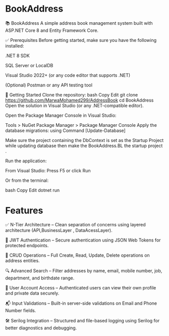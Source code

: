 # BookAddress
📚 BookAddress
A simple address book management system built with ASP.NET Core 8 and Entity Framework Core.

✅ Prerequisites
Before getting started, make sure you have the following installed:

.NET 8 SDK

SQL Server or LocalDB

Visual Studio 2022+ (or any code editor that supports .NET)

(Optional) Postman or any API testing tool

🚀 Getting Started
Clone the repository:
bash
Copy
Edit
git clone https://github.com/MarwaMohamed299/AddressBook
cd BookAddress
Open the solution in Visual Studio (or any .NET-compatible editor).

Open the Package Manager Console in Visual Studio:

Tools > NuGet Package Manager > Package Manager Console
Apply the database migrations: using Command [Update-Database]

Make sure the project containing the DbContext is set as the Startup Project while updating database then make the BookAddress.BL the startup project .

Run the application:

From Visual Studio: Press F5 or click Run

Or from the terminal:

bash
Copy
Edit
dotnet run

# Features

✅ N-Tier Architecture – Clean separation of concerns using layered architecture (API,BusinessLayer , DataAcessLayer).

🔐 JWT Authentication – Secure authentication using JSON Web Tokens for protected endpoints.

📑 CRUD Operations – Full Create, Read, Update, Delete operations on address entities.

🔍 Advanced Search – Filter addresses by name, email, mobile number, job, department, and birthdate range.

👤 User Account Access – Authenticated users can view their own profile and private data securely.

📬 Input Validations – Built-in server-side validations on Email and Phone Number fields.

🛠️ Serilog Integration – Structured and file-based logging using Serilog for better diagnostics and debugging.
